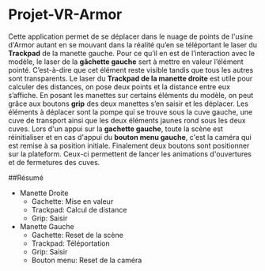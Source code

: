 # Projet-VR-Armor

Cette application permet de se déplacer dans le nuage de points de l'usine d'Armor autant en se mouvant dans la réalité qu’en se téléportant le laser du **Trackpad** de la manette gauche. Pour ce qu’il en est de l’interaction avec le modèle, le laser de la **gâchette gauche** sert à mettre en valeur l’élément pointé. C’est-à-dire que cet élément reste visible tandis que tous les autres sont transparents.
Le laser du **Trackpad de la manette droite** est utile pour calculer des distances, on pose deux points et la distance entre eux s’affiche. En posant les manettes sur certains éléments du modèle, on peut grâce aux boutons **grip** des deux manettes s’en saisir et les déplacer. Les éléments à déplacer sont la pompe qui se trouve sous la cuve gauche, une cuve de transport ainsi que les deux éléments jaunes rond sous les deux cuves.
Lors d'un appui sur la **gachette gauche**, toute la scène est réinitialiser et en cas d'appui du **bouton menu gauche**, c'est la caméra qui est remise à sa position initiale.
Finalement deux boutons sont positionner sur la plateform. Ceux-ci permettent de lancer les animations d'ouvertures et de fermetures des cuves.

##Résumé

- Manette Droite
  - Gachette: Mise en valeur
  - Trackpad: Calcul de distance
  - Grip: Saisir
- Manette Gauche
  - Gachette: Reset de la scène
  - Trackpad: Téléportation
  - Grip: Saisir  
  - Bouton menu: Reset de la caméra

